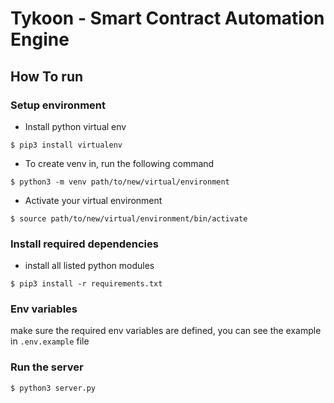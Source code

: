 # Tykoon - Smart Contract Automation Engine

## How To run

### Setup environment
* Install python virtual env
```shell
$ pip3 install virtualenv
```
* To create venv in, run the following command
```shell
$ python3 -m venv path/to/new/virtual/environment
```
* Activate your virtual environment
```shell
$ source path/to/new/virtual/environment/bin/activate
```

### Install required dependencies
* install all listed python modules
```shell
$ pip3 install -r requirements.txt
```

### Env variables
make sure the required env variables are defined, you can see the example in `.env.example` file

### Run the server
```shell
$ python3 server.py
```